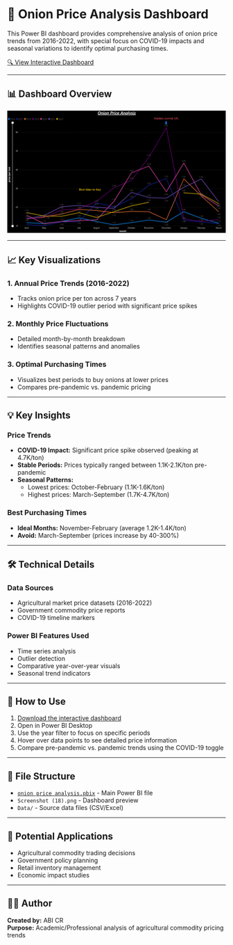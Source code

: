 # 🧅 Onion Price Analysis Dashboard

This Power BI dashboard provides comprehensive analysis of onion price trends from 2016-2022, with special focus on COVID-19 impacts and seasonal variations to identify optimal purchasing times.

[🔍 View Interactive Dashboard](onion%20price%20analysis.pbix)

---

## 📊 Dashboard Overview

![Onion Price Analysis](./Screenshot%20(18).png)

---

## 📈 Key Visualizations

### 1. **Annual Price Trends (2016-2022)**
- Tracks onion price per ton across 7 years
- Highlights COVID-19 outlier period with significant price spikes

### 2. **Monthly Price Fluctuations**
- Detailed month-by-month breakdown
- Identifies seasonal patterns and anomalies

### 3. **Optimal Purchasing Times**
- Visualizes best periods to buy onions at lower prices
- Compares pre-pandemic vs. pandemic pricing

---

## 💡 Key Insights

### Price Trends
- **COVID-19 Impact:** Significant price spike observed (peaking at 4.7K/ton)
- **Stable Periods:** Prices typically ranged between 1.1K-2.1K/ton pre-pandemic
- **Seasonal Patterns:** 
  - Lowest prices: October-February (1.1K-1.6K/ton)
  - Highest prices: March-September (1.7K-4.7K/ton)

### Best Purchasing Times
- **Ideal Months:** November-February (average 1.2K-1.4K/ton)
- **Avoid:** March-September (prices increase by 40-300%)

---

## 🛠️ Technical Details

### Data Sources
- Agricultural market price datasets (2016-2022)
- Government commodity price reports
- COVID-19 timeline markers

### Power BI Features Used
- Time series analysis
- Outlier detection
- Comparative year-over-year visuals
- Seasonal trend indicators

---

## 🚀 How to Use

1. [Download the interactive dashboard](onion%20price%20analysis.pbix)
2. Open in Power BI Desktop
3. Use the year filter to focus on specific periods
4. Hover over data points to see detailed price information
5. Compare pre-pandemic vs. pandemic trends using the COVID-19 toggle

---

## 📂 File Structure

- [`onion price analysis.pbix`](onion%20price%20analysis.pbix) - Main Power BI file
- `Screenshot (18).png` - Dashboard preview
- `Data/` - Source data files (CSV/Excel)

---

## 📌 Potential Applications

- Agricultural commodity trading decisions
- Government policy planning
- Retail inventory management
- Economic impact studies

---

## 👨‍💻 Author

**Created by:** ABI CR  
**Purpose:** Academic/Professional analysis of agricultural commodity pricing trends
